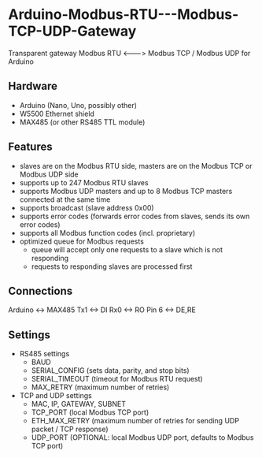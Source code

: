# Arduino-Modbus-RTU---Modbus-TCP-UDP-Gateway
Transparent gateway Modbus RTU &lt;---> Modbus TCP / Modbus UDP for Arduino

## Hardware
* Arduino (Nano, Uno, possibly other)
* W5500 Ethernet shield
* MAX485 (or other RS485 TTL module)

## Features
* slaves are on the Modbus RTU side, masters are on the Modbus TCP or Modbus UDP side
* supports up to 247 Modbus RTU slaves
* supports Modbus UDP masters and up to 8 Modbus TCP masters connected at the same time
* supports broadcast (slave address 0x00)
* supports error codes (forwards error codes from slaves, sends its own error codes)
* supports all Modbus function codes (incl. proprietary)
* optimized queue for Modbus requests 
  * queue will accept only one requests to a slave which is not responding
  * requests to responding slaves are processed first

## Connections
  Arduino <-> MAX485
  Tx1 <-> DI
  Rx0 <-> RO
  Pin 6 <-> DE,RE
  
## Settings
* RS485 settings
  * BAUD
  * SERIAL_CONFIG   (sets data, parity, and stop bits)
  * SERIAL_TIMEOUT  (timeout for Modbus RTU request)
  * MAX_RETRY       (maximum number of retries)
* TCP and UDP settings
  * MAC, IP,  GATEWAY, SUBNET
  * TCP_PORT        (local Modbus TCP port)
  * ETH_MAX_RETRY   (maximum number of retries for sending UDP packet / TCP response)
  * UDP_PORT        (OPTIONAL: local Modbus UDP port, defaults to Modbus TCP port)
  
